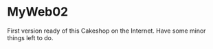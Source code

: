 # MyWeb02

First version ready of this Cakeshop on the Internet. Have some minor things left to do.
